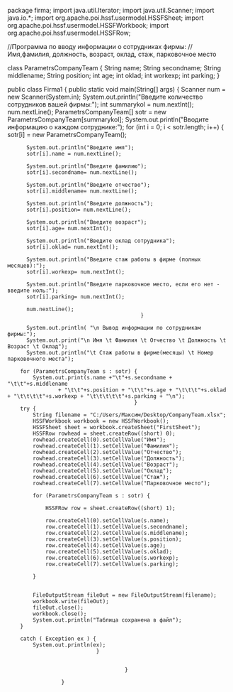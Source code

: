 package firma;
import java.util.Iterator;
import java.util.Scanner;
import  java.io.*;
import  org.apache.poi.hssf.usermodel.HSSFSheet;
import  org.apache.poi.hssf.usermodel.HSSFWorkbook;
import  org.apache.poi.hssf.usermodel.HSSFRow;

//Программа по вводу информации о сотрудниках фирмы:
// Имя,фамилия, должность, возраст, оклад, стаж, парковочное место

class ParametrsCompanyTeam {
    String name;
    String secondname;
    String middlename;
    String position;
    int age;
    int oklad;
    int workexp;
    int parking;
                           }

public class Firma1 {
    public static void main(String[] args) {
        Scanner num = new Scanner(System.in);
        System.out.println("Введите количество сотрудников вашей фирмы:");
        int summarykol = num.nextInt();
        num.nextLine();
        ParametrsCompanyTeam[] sotr = new ParametrsCompanyTeam[summarykol];
        System.out.println("Вводите информацию о каждом сотруднике:");
        for (int i = 0; i < sotr.length; i++) {
        sotr[i] = new ParametrsCompanyTeam();

          System.out.println("Введите имя");
          sotr[i].name = num.nextLine();

          System.out.println("Введите фамилию");
          sotr[i].secondname= num.nextLine();

          System.out.println("Введите отчество");
          sotr[i].middlename= num.nextLine();

          System.out.println("Введите должность");
          sotr[i].position= num.nextLine();

          System.out.println("Введите возраст");
          sotr[i].age= num.nextInt();

          System.out.println("Введите оклад сотрудника");
          sotr[i].oklad= num.nextInt();

          System.out.println("Введите стаж работы в фирме (полных месяцев):");
          sotr[i].workexp= num.nextInt();

          System.out.println("Введите парковочное место, если его нет - введите ноль:");
          sotr[i].parking= num.nextInt();

          num.nextLine();
                                              }

          System.out.println( "\n Вывод информации по сотрудникам фирмы:");
          System.out.print("\n Имя \t Фамилия \t Отчество \t Должность \t Возраст \t Оклад");
          System.out.println("\t Стаж работы в фирме(месяцы) \t Номер парковочного места");

        for (ParametrsCompanyTeam s : sotr) {
            System.out.print(s.name +"\t"+s.secondname + "\t\t"+s.middlename
                    + "\t\t"+s.position + "\t\t"+s.age + "\t\t\t"+s.oklad + "\t\t\t\t"+s.workexp + "\t\t\t\t\t"+s.parking + "\n");
                                            }
        try {
            String filename = "C:/Users/Максим/Desktop/CompanyTeam.xlsx";
            HSSFWorkbook workbook = new HSSFWorkbook();
            HSSFSheet sheet = workbook.createSheet("FirstSheet");
            HSSFRow rowhead = sheet.createRow((short) 0);
            rowhead.createCell(0).setCellValue("Имя");
            rowhead.createCell(1).setCellValue("Фамилия");
            rowhead.createCell(2).setCellValue("Отчество");
            rowhead.createCell(3).setCellValue("Должность");
            rowhead.createCell(4).setCellValue("Возраст");
            rowhead.createCell(5).setCellValue("Оклад");
            rowhead.createCell(6).setCellValue("Стаж");
            rowhead.createCell(7).setCellValue("Парковочное место");

            for (ParametrsCompanyTeam s : sotr) {

                HSSFRow row = sheet.createRow((short) 1);

                row.createCell(0).setCellValue(s.name);
                row.createCell(1).setCellValue(s.secondname);
                row.createCell(2).setCellValue(s.middlename);
                row.createCell(3).setCellValue(s.position);
                row.createCell(4).setCellValue(s.age);
                row.createCell(5).setCellValue(s.oklad);
                row.createCell(6).setCellValue(s.workexp);
                row.createCell(7).setCellValue(s.parking);

            }


            FileOutputStream fileOut = new FileOutputStream(filename);
            workbook.write(fileOut);
            fileOut.close();
            workbook.close();
            System.out.println("Таблица сохранена в файл");
        }

        catch ( Exception ex ) {
            System.out.println(ex);
                                }


                                         }

                     }
